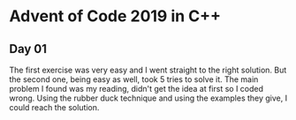 # Advent of Code 2019 in C++ 

## Day 01

The first exercise was very easy and I went straight to the right solution. But the second one, being easy as well, took 5 
tries to solve it. The main problem I found was my reading, didn't get the idea at first so I coded wrong. Using the rubber
duck technique and using the examples they give, I could reach the solution.